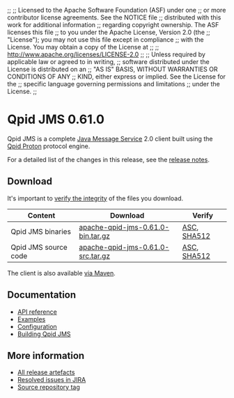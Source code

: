 ;;
;; Licensed to the Apache Software Foundation (ASF) under one
;; or more contributor license agreements.  See the NOTICE file
;; distributed with this work for additional information
;; regarding copyright ownership.  The ASF licenses this file
;; to you under the Apache License, Version 2.0 (the
;; "License"); you may not use this file except in compliance
;; with the License.  You may obtain a copy of the License at
;;
;;   http://www.apache.org/licenses/LICENSE-2.0
;;
;; Unless required by applicable law or agreed to in writing,
;; software distributed under the License is distributed on an
;; "AS IS" BASIS, WITHOUT WARRANTIES OR CONDITIONS OF ANY
;; KIND, either express or implied.  See the License for the
;; specific language governing permissions and limitations
;; under the License.
;;

# Qpid JMS 0.61.0

Qpid JMS is a complete [Java Message Service][jms] 2.0 client built
using the [Qpid Proton]({{site_url}}/proton/index.html) protocol engine.

For a detailed list of the changes in this release, see the [release
notes](release-notes.html).

[jms]: http://en.wikipedia.org/wiki/Java_Message_Service

## Download

It's important to [verify the
integrity]({{site_url}}/download.html#verify-what-you-download) of the
files you download.

| Content | Download | Verify |
|---------|----------|--------|
| Qpid JMS binaries | [apache-qpid-jms-0.61.0-bin.tar.gz](https://archive.apache.org/dist/qpid/jms/0.61.0/apache-qpid-jms-0.61.0-bin.tar.gz) | [ASC](https://archive.apache.org/dist/qpid/jms/0.61.0/apache-qpid-jms-0.61.0-bin.tar.gz.asc), [SHA512](https://archive.apache.org/dist/qpid/jms/0.61.0/apache-qpid-jms-0.61.0-bin.tar.gz.sha512) |
| Qpid JMS source code | [apache-qpid-jms-0.61.0-src.tar.gz](https://archive.apache.org/dist/qpid/jms/0.61.0/apache-qpid-jms-0.61.0-src.tar.gz) | [ASC](https://archive.apache.org/dist/qpid/jms/0.61.0/apache-qpid-jms-0.61.0-src.tar.gz.asc), [SHA512](https://archive.apache.org/dist/qpid/jms/0.61.0/apache-qpid-jms-0.61.0-src.tar.gz.sha512) |

The client is also available [via Maven]({{site_url}}/maven.html).

## Documentation


<div class="two-column" markdown="1">

 - [API reference](http://docs.oracle.com/javaee/7/api/javax/jms/package-summary.html)
 - [Examples](https://github.com/apache/qpid-jms/tree/0.61.0/qpid-jms-examples)
 - [Configuration](docs/index.html)
 - [Building Qpid JMS](building.html)

</div>


## More information

 - [All release artefacts](https://archive.apache.org/dist/qpid/jms/0.61.0)
 - [Resolved issues in JIRA](https://issues.apache.org/jira/issues/?jql=project+%3D+QPIDJMS+AND+fixVersion+%3D+%270.61.0%27+AND+resolution+%3D+%27fixed%27+ORDER+BY+priority+DESC)
 - [Source repository tag](https://gitbox.apache.org/repos/asf/qpid-jms.git/tree/refs/tags/0.61.0)

<script type="text/javascript">
  _deferredFunctions.push(function() {
      if ("0.61.0" === "{{current_jms_release}}" || "0.61.0" === "{{other_jms_release}}") {
          _modifyCurrentReleaseLinks();
      }
  });
</script>
